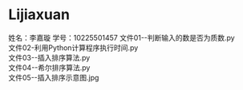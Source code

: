 # Lijiaxuan
姓名：李嘉璇
学号：10225501457
   文件01--判断输入的数是否为质数.py\
   文件02-利用Python计算程序执行时间.py\
   文件03--插入排序算法.py\
   文件04--希尔排序算法.py\
   文件05--插入排序示意图.jpg
